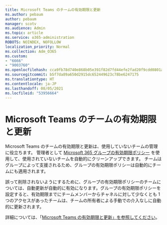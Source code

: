 ```yaml
---
title: Microsoft Teams のチームの有効期限と更新
ms.author: pebaum
author: pebaum
manager: scotv
ms.audience: Admin
ms.topic: article
ms.service: o365-administration
ROBOTS: NOINDEX, NOFOLLOW
localization_priority: Normal
ms.collection: Adm_O365
ms.custom:
- "6666"
- "9003760"
ms.openlocfilehash: cca9fb78d740e868b05e391f82d7fd44efe2fad20f9cdd0801ae05dbfa410a05
ms.sourcegitcommit: b5f7da89a650d2915dc652449623c78be6247175
ms.translationtype: HT
ms.contentlocale: ja-JP
ms.lasthandoff: 08/05/2021
ms.locfileid: "53956664"
---
```

# <a name="team-expiration-and-renewal-in-microsoft-teams"></a>Microsoft Teams のチームの有効期限と更新

Microsoft Teams のチームの有効期限と更新は、使用していないチームの管理に役立ちます。 管理者として  [Microsoft 365 グループの有効期限ポリシー](https://docs.microsoft.com/microsoft-365/admin/create-groups/office-365-groups-expiration-policy)  を使用して、使用されていないチームを自動的にクリーンアップできます。 チームはグループによって支援されるため、グループの有効期限ポリシーは自動的にチームにも適用されます。

誤って削除されないようにするために、グループの有効期限ポリシーのチームについては、自動更新が自動的に有効になります。グループの有効期限ポリシーを設定すると、有効期限までにチームメンバーからチャネルに対して少なくとも 1 つのアクセスがあったチームは、チームの所有者による手動での介入なしに自動的に更新されます。  

詳細については、「[Microsoft Teams の有効期限と更新」を参照してください](https://docs.microsoft.com/microsoftteams/team-expiration-renewal)。
